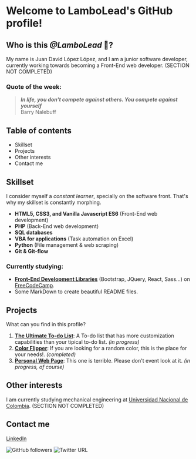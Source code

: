 # Welcome to LamboLead's GitHub profile!

## Who is this *@LamboLead* :car:?

My name is Juan David López López, and I am a junior software developer, currently working towards becoming a Front-End web developer. (SECTION NOT COMPLETED)


### Quote of the week:

> ***In life, you don't compete against others. You compete against yourself*** <br> Barry Nalebuff


## Table of contents

* Skillset
* Projects
* Other interests
* Contact me

## Skillset

I consider myself a *constant learner*, specially on the software front. That's why my skillset is constantly morphing.

* **HTML5, CSS3, and Vanilla Javascript ES6** (Front-End web development)
* **PHP** (Back-End web development)
* **SQL databases**
* **VBA for applications** (Task automation on Excel)
* **Python** (File management & web scraping)
* **Git & Git-flow**


### Currently studying:

* [**Front-End Development Libraries**](https://www.freecodecamp.org/learn/front-end-libraries/#react) (Bootstrap, JQuery, React, Sass...) on [FreeCodeCamp](https://www.freecodecamp.org/learn).
* Some MarkDown to create beautiful README files.

## Projects 

What can you find in this profile?

1. [**The Ultimate To-do List**](https://github.com/LamboLead/The-ultimate-To-Do-List): A To-do list that has more customization capabilities than your tipical to-do list. *(in progress)*
2. [**Color Flipper**](https://github.com/LamboLead/Color-flipper): If you are looking for a random color, this is the place for your needs!. *(completed)*
3. [**Personal Web Page**](https://github.com/LamboLead/Personal-web-page): This one is terrible. Please don't event look at it. *(in progress, of course)*

## Other interests

I am currently studying mechanical engineering at [Universidad Nacional de Colombia](https://medellin.unal.edu.co/).
(SECTION NOT COMPLETED)

## Contact me

[LinkedIn](https://www.linkedin.com/in/lambolead?lipi=urn%3Ali%3Apage%3Ad_flagship3_profile_view_base_contact_details%3BDsImCwhnSYenV2HJUtmrXg%3D%3D)

![GitHub followers](https://img.shields.io/github/followers/LamboLead?logo=Github&style=for-the-badge)
![Twitter URL](https://img.shields.io/twitter/url?color=66b3ff&label=%40LamboLead&logo=Twitter&logoColor=66b3ff&style=for-the-badge&url=https%3A%2F%2Fmobile.twitter.com%2FLamboLead)

